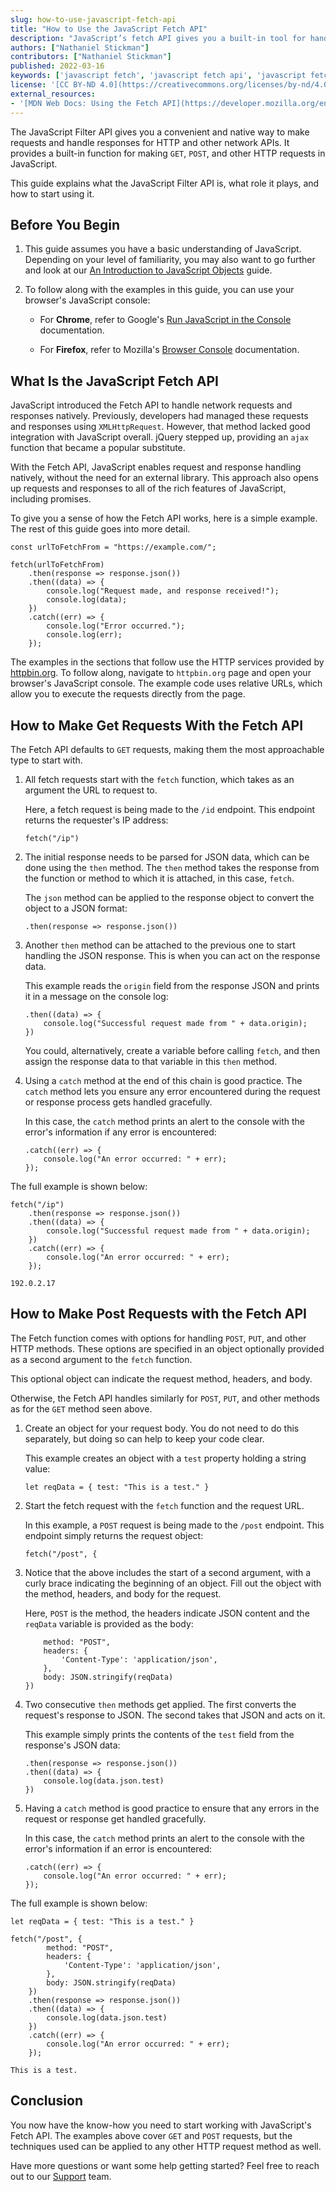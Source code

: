```yaml
---
slug: how-to-use-javascript-fetch-api
title: "How to Use the JavaScript Fetch API"
description: "JavaScript’s fetch API gives you a built-in tool for handling requests and responses in JavaScript. Learn more about fetch and how to start using it in this guide."
authors: ["Nathaniel Stickman"]
contributors: ["Nathaniel Stickman"]
published: 2022-03-16
keywords: ['javascript fetch', 'javascript fetch api', 'javascript fetch example']
license: '[CC BY-ND 4.0](https://creativecommons.org/licenses/by-nd/4.0)'
external_resources:
- '[MDN Web Docs: Using the Fetch API](https://developer.mozilla.org/en-US/docs/Web/API/Fetch_API/Using_Fetch)'
---
```


The JavaScript Filter API gives you a convenient and native way to make requests and handle responses for HTTP and other network APIs. It provides a built-in function for making `GET`, `POST`, and other HTTP requests in JavaScript.

This guide explains what the JavaScript Filter API is, what role it plays, and how to start using it.

## Before You Begin

1.  This guide assumes you have a basic understanding of JavaScript. Depending on your level of familiarity, you may also want to go further and look at our [An Introduction to JavaScript Objects](/docs/guides/javascript-objects-tutorial/) guide.

1.  To follow along with the examples in this guide, you can use your browser's JavaScript console:

    - For **Chrome**, refer to Google's [Run JavaScript in the Console](https://developer.chrome.com/docs/devtools/console/javascript/) documentation.

    - For **Firefox**, refer to Mozilla's [Browser Console](https://developer.mozilla.org/en-US/docs/Tools/Browser_Console) documentation.

## What Is the JavaScript Fetch API

JavaScript introduced the Fetch API to handle network requests and responses natively. Previously, developers had managed these requests and responses using `XMLHttpRequest`. However, that method lacked good integration with JavaScript overall. jQuery stepped up, providing an `ajax` function that became a popular substitute.

With the Fetch API, JavaScript enables request and response handling natively, without the need for an external library. This approach also opens up requests and responses to all of the rich features of JavaScript, including promises.

To give you a sense of how the Fetch API works, here is a simple example. The rest of this guide goes into more detail.

```command
const urlToFetchFrom = "https://example.com/";

fetch(urlToFetchFrom)
    .then(response => response.json())
    .then((data) => {
        console.log("Request made, and response received!");
        console.log(data);
    })
    .catch((err) => {
        console.log("Error occurred.");
        console.log(err);
    });
```

The examples in the sections that follow use the HTTP services provided by [httpbin.org](https://httpbin.org/). To follow along, navigate to `httpbin.org` page and open your browser's JavaScript console. The example code uses relative URLs, which allow you to execute the requests directly from the page.

## How to Make Get Requests With the Fetch API

The Fetch API defaults to `GET` requests, making them the most approachable type to start with.

1.  All fetch requests start with the `fetch` function, which takes as an argument the URL to request to.

    Here, a fetch request is being made to the `/id` endpoint. This endpoint returns the requester's IP address:

    ```command
    fetch("/ip")
    ```

1.  The initial response needs to be parsed for JSON data, which can be done using the `then` method. The `then` method takes the response from the function or method to which it is attached, in this case, `fetch`.

    The `json` method can be applied to the response object to convert the object to a JSON format:

    ```command
    .then(response => response.json())
    ```

1.  Another `then` method can be attached to the previous one to start handling the JSON response. This is when you can act on the response data.

    This example reads the `origin` field from the response JSON and prints it in a message on the console log:

    ```command
    .then((data) => {
        console.log("Successful request made from " + data.origin);
    })
    ```

    You could, alternatively, create a variable before calling `fetch`, and then assign the response data to that variable in this `then` method.

1.  Using a `catch` method at the end of this chain is good practice. The `catch` method lets you ensure any error encountered during the request or response process gets handled gracefully.

    In this case, the `catch` method prints an alert to the console with the error's information if any error is encountered:

    ```command
    .catch((err) => {
        console.log("An error occurred: " + err);
    });
    ```

The full example is shown below:

```command
fetch("/ip")
    .then(response => response.json())
    .then((data) => {
        console.log("Successful request made from " + data.origin);
    })
    .catch((err) => {
        console.log("An error occurred: " + err);
    });
```

```output
192.0.2.17
```

## How to Make Post Requests with the Fetch API

The Fetch function comes with options for handling `POST`, `PUT`, and other HTTP methods. These options are specified in an object optionally provided as a second argument to the `fetch` function.

This optional object can indicate the request method, headers, and body.

Otherwise, the Fetch API handles similarly for `POST`, `PUT`, and other methods as for the `GET` method seen above.

1.  Create an object for your request body. You do not need to do this separately, but doing so can help to keep your code clear.

    This example creates an object with a `test` property holding a string value:

    ```command
    let reqData = { test: "This is a test." }
    ```

1.  Start the fetch request with the `fetch` function and the request URL.

    In this example, a `POST` request is being made to the `/post` endpoint. This endpoint simply returns the request object:

    ```command
    fetch("/post", {
    ```

1.  Notice that the above includes the start of a second argument, with a curly brace indicating the beginning of an object. Fill out the object with the method, headers, and body for the request.

    Here, `POST` is the method, the headers indicate JSON content and the `reqData` variable is provided as the body:

    ```command
        method: "POST",
        headers: {
            'Content-Type': 'application/json',
        },
        body: JSON.stringify(reqData)
    })
    ```

1.  Two consecutive `then` methods get applied. The first converts the request's response to JSON. The second takes that JSON and acts on it.

    This example simply prints the contents of the `test` field from the response's JSON data:

    ```command
    .then(response => response.json())
    .then((data) => {
        console.log(data.json.test)
    })
    ```

1.  Having a `catch` method is good practice to ensure that any errors in the request or response get handled gracefully.

    In this case, the `catch` method prints an alert to the console with the error's information if an error is encountered:

    ```command
    .catch((err) => {
        console.log("An error occurred: " + err);
    });
    ```

The full example is shown below:

```command
let reqData = { test: "This is a test." }

fetch("/post", {
        method: "POST",
        headers: {
            'Content-Type': 'application/json',
        },
        body: JSON.stringify(reqData)
    })
    .then(response => response.json())
    .then((data) => {
        console.log(data.json.test)
    })
    .catch((err) => {
        console.log("An error occurred: " + err);
    });
```

```output
This is a test.
```

## Conclusion

You now have the know-how you need to start working with JavaScript's Fetch API. The examples above cover `GET` and `POST` requests, but the techniques used can be applied to any other HTTP request method as well.

Have more questions or want some help getting started? Feel free to reach out to our [Support](https://www.linode.com/support/) team.